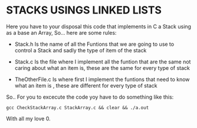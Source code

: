 # STACKS USINGS LINKED LISTS

Here you have to your disposal  this code that implements in C a Stack using as a base an Array,
So... here are some rules:

* Stack.h Is the name of all the Funtions that we are going to use to control a Stack and sadly the type of item of the stack

* Stack.c Is the file where I implement all the funtion that are the same not caring about what an item is, these are the same for every type of stack

* TheOtherFile.c Is where first I implement the funtions that need to know what an item is , these are different for every type of stack

So.. For you to excecute the code yoy have to do something like this:

```{r, engine='bash', count_lines}
gcc CheckStackArray.c StackArray.c && clear && ./a.out
```

With all my love
0.



